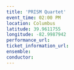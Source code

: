 ```yaml
---
title: 'PRISM Quartet'
event_time: 02:00 PM
location: Columbus
latitude: 39.9611755
longitude: -82.9987942
performance_url:
ticket_information_url:
ensemble:
conductor:
---
```

